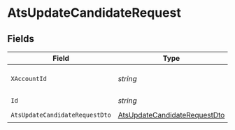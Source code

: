# AtsUpdateCandidateRequest


## Fields

| Field                                                                                   | Type                                                                                    | Required                                                                                | Description                                                                             |
| --------------------------------------------------------------------------------------- | --------------------------------------------------------------------------------------- | --------------------------------------------------------------------------------------- | --------------------------------------------------------------------------------------- |
| `XAccountId`                                                                            | *string*                                                                                | :heavy_check_mark:                                                                      | The account identifier                                                                  |
| `Id`                                                                                    | *string*                                                                                | :heavy_check_mark:                                                                      | N/A                                                                                     |
| `AtsUpdateCandidateRequestDto`                                                          | [AtsUpdateCandidateRequestDto](../../Models/Components/AtsUpdateCandidateRequestDto.md) | :heavy_check_mark:                                                                      | N/A                                                                                     |